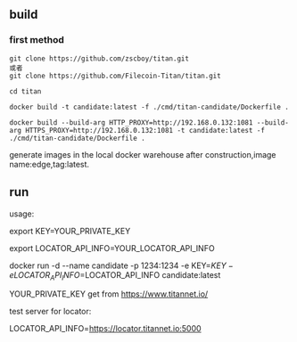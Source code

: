 ## build

### first method
```shell
git clone https://github.com/zscboy/titan.git
或者
git clone https://github.com/Filecoin-Titan/titan.git

cd titan

docker build -t candidate:latest -f ./cmd/titan-candidate/Dockerfile .

docker build --build-arg HTTP_PROXY=http://192.168.0.132:1081 --build-arg HTTPS_PROXY=http://192.168.0.132:1081 -t candidate:latest -f ./cmd/titan-candidate/Dockerfile .
```



generate images in the local docker warehouse after construction,image name:edge,tag:latest.


## run

usage:

export KEY=YOUR_PRIVATE_KEY

export LOCATOR_API_INFO=YOUR_LOCATOR_API_INFO

docker run -d --name candidate -p 1234:1234 -e KEY=$KEY -e LOCATOR_API_INFO=$LOCATOR_API_INFO candidate:latest

YOUR_PRIVATE_KEY get from https://www.titannet.io/

test server for locator:

LOCATOR_API_INFO=https://locator.titannet.io:5000